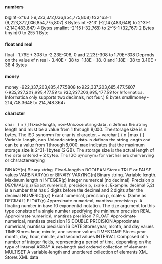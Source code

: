 #### numbers

bigint	-2^63 (-9,223,372,036,854,775,808) to 2^63-1 (9,223,372,036,854,775,807)	8 Bytes
int	-2^31 (-2,147,483,648) to 2^31-1 (2,147,483,647)	4 Bytes
smallint	-2^15 (-32,768) to 2^15-1 (32,767)	2 Bytes
tinyint	0 to 255	1 Byte

#### float and real

float	- 1.79E + 308 to -2.23E-308, 0 and 2.23E-308 to 1.79E+308	Depends on the value of n
real	- 3.40E + 38 to -1.18E - 38, 0 and 1.18E - 38 to 3.40E + 38	4 Bytes

#### money

money	-922,337,203,685,477.5808 to 922,337,203,685,477.5807 (-922,337,203,685,477.58
to 922,337,203,685,477.58 for Informatica. Informatica only supports two decimals, not four.)	8 bytes
smallmoney	- 214,748.3648 to 214,748.3647

#### character

char [ ( n ) ]
Fixed-length, non-Unicode string data. n defines the string length and must be a value from 1 through 8,000. The storage size is n bytes. The ISO synonym for char is character. +
varchar [ ( n | max ) ]
Variable-length, non-Unicode string data. n defines the string length and can be a value from 1 through 8,000. max indicates that the maximum storage size is 2^31-1 bytes (2 GB). The storage size is the actual length of the data entered + 2 bytes. The ISO synonyms for varchar are charvarying or charactervarying

BINARY(n)	Binary string. Fixed-length n
BOOLEAN	Stores TRUE or FALSE values
VARBINARY(n) or
BINARY VARYING(n)	Binary string. Variable length. Maximum length n
INTEGER(p)	Integer numerical (no decimal). Precision p
DECIMAL(p,s)	Exact numerical, precision p, scale s. Example: decimal(5,2) is a number that has 3 digits before the decimal and 2 digits after the decimal
NUMERIC(p,s)	Exact numerical, precision p, scale s. (Same as DECIMAL)
FLOAT(p)	Approximate numerical, mantissa precision p. A floating number in base 10 exponential notation. The size argument for this type consists of a single number specifying the minimum precision
REAL	Approximate numerical, mantissa precision 7
FLOAT	Approximate numerical, mantissa precision 16
DOUBLE PRECISION	Approximate numerical, mantissa precision 16
DATE	Stores year, month, and day values
TIME	Stores hour, minute, and second values
TIMESTAMP	Stores year, month, day, hour, minute, and second values
INTERVAL	Composed of a number of integer fields, representing a period of time, depending on the type of interval
ARRAY	A set-length and ordered collection of elements
MULTISET	A variable-length and unordered collection of elements
XML	Stores XML data
